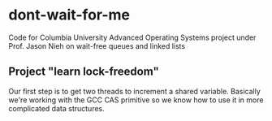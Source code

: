 # dont-wait-for-me

Code for Columbia University Advanced Operating Systems project under
Prof. Jason Nieh on wait-free queues and linked lists

## Project "learn lock-freedom"

Our first step is to get two threads to increment a shared
variable. Basically we're working with the GCC CAS primitive so we
know how to use it in more complicated data structures.